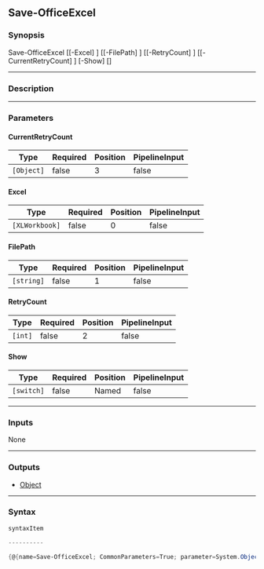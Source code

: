 Save-OfficeExcel
----------------




### Synopsis

Save-OfficeExcel [[-Excel] <XLWorkbook>] [[-FilePath] <string>] [[-RetryCount] <int>] [[-CurrentRetryCount] <Object>] [-Show] [<CommonParameters>]




---


### Description


---


### Parameters
#### **CurrentRetryCount**




|Type      |Required|Position|PipelineInput|
|----------|--------|--------|-------------|
|`[Object]`|false   |3       |false        |



#### **Excel**




|Type          |Required|Position|PipelineInput|
|--------------|--------|--------|-------------|
|`[XLWorkbook]`|false   |0       |false        |



#### **FilePath**




|Type      |Required|Position|PipelineInput|
|----------|--------|--------|-------------|
|`[string]`|false   |1       |false        |



#### **RetryCount**




|Type   |Required|Position|PipelineInput|
|-------|--------|--------|-------------|
|`[int]`|false   |2       |false        |



#### **Show**




|Type      |Required|Position|PipelineInput|
|----------|--------|--------|-------------|
|`[switch]`|false   |Named   |false        |





---


### Inputs
None




---


### Outputs
* [Object](https://learn.microsoft.com/en-us/dotnet/api/System.Object)






---


### Syntax
```PowerShell
syntaxItem
```
```PowerShell
----------
```
```PowerShell
{@{name=Save-OfficeExcel; CommonParameters=True; parameter=System.Object[]}}
```
